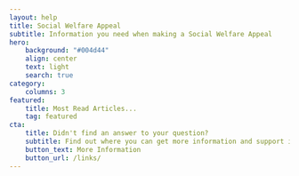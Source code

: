 ```yaml
---
layout: help
title: Social Welfare Appeal
subtitle: Information you need when making a Social Welfare Appeal
hero:
    background: "#004d44"
    align: center
    text: light
    search: true
category:
    columns: 3
featured:
    title: Most Read Articles...
    tag: featured
cta:
    title: Didn't find an answer to your question?
    subtitle: Find out where you can get more information and support in making your Appeal
    button_text: More Information   
    button_url: /links/      
---
```

